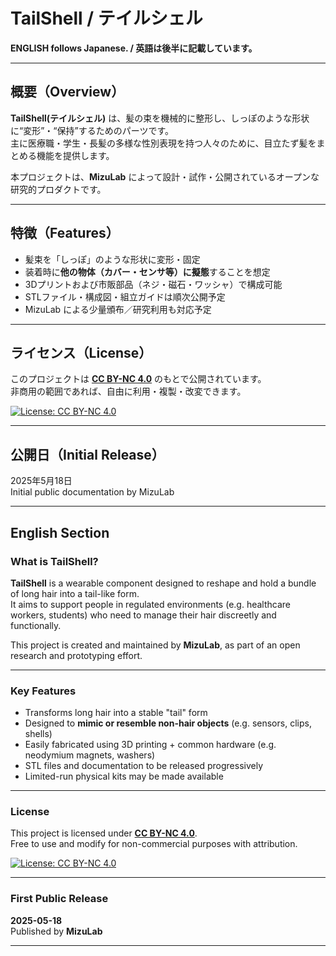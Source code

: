 # TailShell / テイルシェル

**ENGLISH follows Japanese. / 英語は後半に記載しています。**

---

## 概要（Overview）

**TailShell(テイルシェル)** は、髪の束を機械的に整形し、しっぽのような形状に“変形”・“保持”するためのパーツです。  
主に医療職・学生・長髪の多様な性別表現を持つ人々のために、目立たず髪をまとめる機能を提供します。

本プロジェクトは、**MizuLab** によって設計・試作・公開されているオープンな研究的プロダクトです。

---

## 特徴（Features）

- 髪束を「しっぽ」のような形状に変形・固定
- 装着時に**他の物体（カバー・センサ等）に擬態**することを想定
- 3Dプリントおよび市販部品（ネジ・磁石・ワッシャ）で構成可能
- STLファイル・構成図・組立ガイドは順次公開予定
- MizuLab による少量頒布／研究利用も対応予定

---

## ライセンス（License）

このプロジェクトは **[CC BY-NC 4.0](https://creativecommons.org/licenses/by-nc/4.0/deed.ja)** のもとで公開されています。  
非商用の範囲であれば、自由に利用・複製・改変できます。

[![License: CC BY-NC 4.0](https://img.shields.io/badge/License-CC%20BY--NC%204.0-lightgrey.svg)](https://creativecommons.org/licenses/by-nc/4.0/)

---

## 公開日（Initial Release）

2025年5月18日  
Initial public documentation by MizuLab

---

## English Section

### What is TailShell?

**TailShell** is a wearable component designed to reshape and hold a bundle of long hair into a tail-like form.  
It aims to support people in regulated environments (e.g. healthcare workers, students) who need to manage their hair discreetly and functionally.

This project is created and maintained by **MizuLab**, as part of an open research and prototyping effort.

---

### Key Features

- Transforms long hair into a stable "tail" form
- Designed to **mimic or resemble non-hair objects** (e.g. sensors, clips, shells)
- Easily fabricated using 3D printing + common hardware (e.g. neodymium magnets, washers)
- STL files and documentation to be released progressively
- Limited-run physical kits may be made available

---

### License

This project is licensed under **[CC BY-NC 4.0](https://creativecommons.org/licenses/by-nc/4.0/)**.  
Free to use and modify for non-commercial purposes with attribution.

[![License: CC BY-NC 4.0](https://img.shields.io/badge/License-CC%20BY--NC%204.0-lightgrey.svg)](https://creativecommons.org/licenses/by-nc/4.0/)

---

### First Public Release

**2025-05-18**  
Published by **MizuLab**

---
